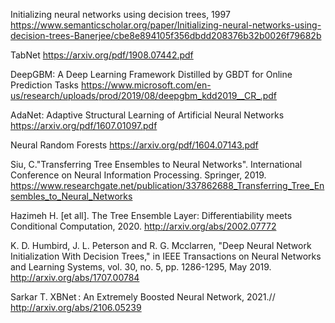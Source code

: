 

Initializing neural networks using decision trees, 1997 https://www.semanticscholar.org/paper/Initializing-neural-networks-using-decision-trees-Banerjee/cbe8e894105f356dbdd208376b32b0026f79682b

TabNet https://arxiv.org/pdf/1908.07442.pdf

DeepGBM: A Deep Learning Framework Distilled by GBDT for Online Prediction Tasks https://www.microsoft.com/en-us/research/uploads/prod/2019/08/deepgbm_kdd2019__CR_.pdf

AdaNet: Adaptive Structural Learning of Artificial Neural Networks https://arxiv.org/pdf/1607.01097.pdf

Neural Random Forests https://arxiv.org/pdf/1604.07143.pdf

Siu, C."Transferring Tree Ensembles to Neural Networks". International Conference on Neural Information Processing. Springer, 2019. https://www.researchgate.net/publication/337862688_Transferring_Tree_Ensembles_to_Neural_Networks

Hazimeh H. [et all]. The Tree Ensemble Layer: Differentiability meets Conditional Computation, 2020. http://arxiv.org/abs/2002.07772

K. D. Humbird, J. L. Peterson and R. G. Mcclarren, "Deep Neural Network Initialization With Decision Trees," in IEEE Transactions on Neural Networks and Learning Systems, vol. 30, no. 5, pp. 1286-1295, May 2019. http://arxiv.org/abs/1707.00784

Sarkar T. XBNet : An Extremely Boosted Neural Network, 2021.// http://arxiv.org/abs/2106.05239

